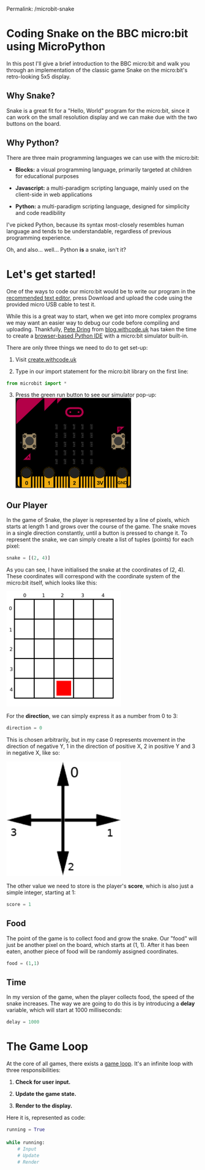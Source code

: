 Permalink: /microbit-snake

# Coding Snake on the BBC micro:bit using MicroPython

In this post I'll give a brief introduction to the BBC micro:bit and walk you through an implementation of the classic game Snake on the micro:bit's retro-looking 5x5 display.

## Why Snake?

Snake is a great fit for a "Hello, World" program for the micro:bit, since it can work on the small resolution display and we can make due with the two buttons on the board.  

## Why Python?

There are three main programming languages we can use with the micro:bit:

* **Blocks:**
a visual programming language, primarily targeted at children for educational purposes

* **Javascript:**
a multi-paradigm scripting language, mainly used on the client-side in web applications

* **Python:**
a multi-paradigm scripting language, designed for simplicity and code readibility

I've picked Python, because its syntax most-closely resembles human language and tends to be understandable, regardless of previous programming experience.

Oh, and also... well... Python **is** a snake, isn't it?

# Let's get started!

One of the ways to code our micro:bit would be to write our program in the [recommended text editor](https://python.microbit.org/), press Download and upload the code using the provided micro USB cable to test it.

While this is a great way to start, when we get into more complex programs we may want an easier way to debug our code before compiling and uploading. Thankfully, [Pete Dring](https://github.com/pddring) from [blog.withcode.uk](https://blog.withcode.uk/) has taken the time to create a [browser-based Python IDE](https://create.withcode.uk/) with a micro:bit simulator built-in.

There are only three things we need to do to get set-up:

1. Visit [create.withcode.uk](https://create.withcode.uk/)

2. Type in our import statement for the micro:bit library on the first line:
```python
from microbit import *
```

3. Press the green run button to see our simulator pop-up:
![micro:bit simulator](_microbitsim.png)

## Our Player

In the game of Snake, the player is represented by a line of pixels, which starts at length 1 and grows over the course of the game. The snake moves in a single direction constantly, until a button is pressed to change it. To represent the snake, we can simply create a list of tuples (points) for each pixel:
```python
snake = [(2, 4)]
```

As you can see, I have initialised the snake at the coordinates of (2, 4). These coordinates will correspond with the coordinate system of the micro:bit itself, which looks like this:

![micro:bit coordinate system](_grid.png)

For the **direction**, we can simply express it as a number from 0 to 3:
```python
direction = 0
```

This is chosen arbitrarily, but in my case 0 represents movement in the direction of negative Y, 1 in the direction of positive X, 2 in positive Y and 3 in negative X, like so:

![snake directions](_directions.png)

The other value we need to store is the player's **score**, which is also just a simple integer, starting at 1:
```python
score = 1
```

## Food

The point of the game is to collect food and grow the snake. Our "food" will just be another pixel on the board, which starts at (1, 1). After it has been eaten, another piece of food will be randomly assigned coordinates.
```python
food = (1,1)
```

## Time

In my version of the game, when the player collects food, the speed of the snake increases. The way we are going to do this is by introducing a **delay** variable, which will start at 1000 milliseconds:
```python
delay = 1000
```

# The Game Loop

At the core of all games, there exists a [game loop](https://gameprogrammingpatterns.com/game-loop.html). It's an infinite loop with three responsibilities:

1. **Check for user input.**

2. **Update the game state.**

3. **Render to the display.**

Here it is, represented as code:
```python
running = True

while running:
    # Input
    # Update
    # Render
```
